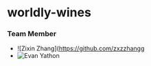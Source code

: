 # worldly-wines

### Team Member
- ![Zixin Zhang](https://github.com/zxzzhangg
- ![Evan Yathon](https://github.com/EvanYathon)
